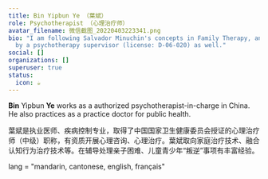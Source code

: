 ```yaml
---
title: Bin Yipbun Ye （葉斌）
role: Psychotherapist （心理治疗师）
avatar_filename: 微信截图_20220403223341.png
bio: "I am following Salvador Minuchin's concepts in Family Therapy, and tutored
  by a psychotherapy supervisor (license: D-06-020) as well."
social: []
organizations: []
superuser: true
status:
  icon: ☕️
---
```

**Bin** Yipbun **Ye** works as a authorized psychotherapist-in-charge in China. He also practices as a practice doctor for public health.

葉斌是执业医师、疾病控制专业，取得了中国国家卫生健康委员会授证的心理治疗师（中级）职称，有资质开展心理咨询、心理治疗。葉斌取向家庭治疗技术、融合认知行为治疗技术等。在辅导处理亲子困难、儿童青少年“叛逆”事项有丰富经验。

lang = "mandarin, cantonese, english, français"